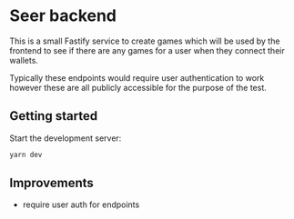 # Seer backend

This is a small Fastify service to create games which will be used by the frontend to see if there are any games for a user when they connect their wallets.

Typically these endpoints would require user authentication to work however these are all publicly accessible for the purpose of the test.

## Getting started
Start the development server:
```bash
yarn dev
```

## Improvements
- require user auth for endpoints